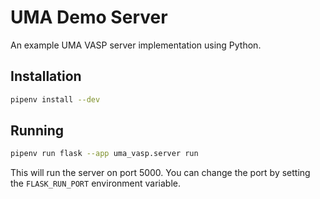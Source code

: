 # UMA Demo Server

An example UMA VASP server implementation using Python.

## Installation

```bash
pipenv install --dev
```

## Running

```bash
pipenv run flask --app uma_vasp.server run
```

This will run the server on port 5000. You can change the port by setting the `FLASK_RUN_PORT` environment variable.
